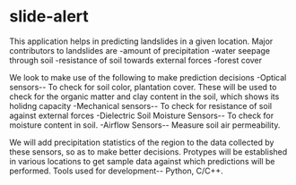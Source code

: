 # slide-alert
This application helps in predicting landslides in a given location. 
Major contributors to landslides are 
-amount of precipitation
-water seepage through soil
-resistance of soil towards external forces
-forest cover

We look to make use of the following to make prediction decisions
-Optical sensors-- To check for soil color, plantation cover. These will be used to check for the organic matter and clay content in the soil, which shows its holidng capacity
-Mechanical sensors-- To check for resistance of soil against external forces
-Dielectric Soil Moisture Sensors-- To check for moisture content in soil.
-Airflow Sensors-- Measure soil air permeability.

We will add precipitation statistics of the region to the data collected by these sensors, so as to make better decisions.
Protypes will be established in various locations to get sample data against which predictions will be performed.
Tools used for development--
Python, C/C++.
